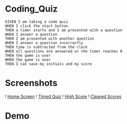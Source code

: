 # Coding_Quiz


```
GIVEN I am taking a code quiz
WHEN I click the start button
THEN a timer starts and I am presented with a question
WHEN I answer a question
THEN I am presented with another question
WHEN I answer a question incorrectly
THEN time is subtracted from the clock
WHEN all questions are answered or the timer reaches 0
THEN the game is over
WHEN the game is over
THEN I can save my initials and my score
```

# Screenshots

! [Home Screen](./assets/images/Coding%20Quiz%20-%20Home.png)
! [Timed Quiz](./assets/images/Coding%20Quiz%20-%20Timed.png)
! [High Score](./assets/images/Coding%20Quiz%20-%20High%20Scores.png)
! [Cleared Scores](./assets/images/Coding%20Quiz%20-%20Clear.png) 

# Demo

